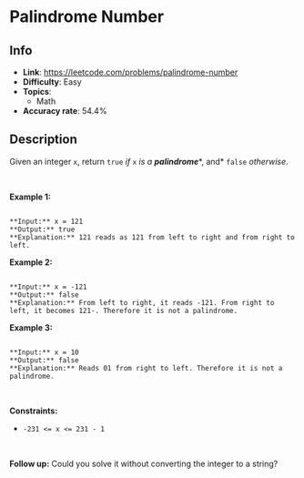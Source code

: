 # Palindrome Number

## Info  
- **Link**: https://leetcode.com/problems/palindrome-number
- **Difficulty**: Easy  
- **Topics**:   
    - Math
- **Accuracy rate**: 54.4%  

## Description  
    
Given an integer `x`, return `true` *if* `x` *is a* ***palindrome****, and* `false` *otherwise*.


 


**Example 1:**



```

**Input:** x = 121
**Output:** true
**Explanation:** 121 reads as 121 from left to right and from right to left.

```

**Example 2:**



```

**Input:** x = -121
**Output:** false
**Explanation:** From left to right, it reads -121. From right to left, it becomes 121-. Therefore it is not a palindrome.

```

**Example 3:**



```

**Input:** x = 10
**Output:** false
**Explanation:** Reads 01 from right to left. Therefore it is not a palindrome.

```

 


**Constraints:**


* `-231 <= x <= 231 - 1`


 


**Follow up:** Could you solve it without converting the integer to a string?  
    